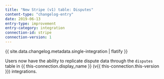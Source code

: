 ```yaml
---
title: "New Stripe (v1) table: Disputes"
content-type: "changelog-entry"
date: 2019-06-13
entry-type: improvement
entry-category: integration
connection-id: stripe
connection-version: 1
---
```

{{ site.data.changelog.metadata.single-integration | flatify }}

Users now have the ability to replicate dispute data through the `disputes` table in {{ this-connection.display_name }} (v{{ this-connection.this-version }}) integrations.